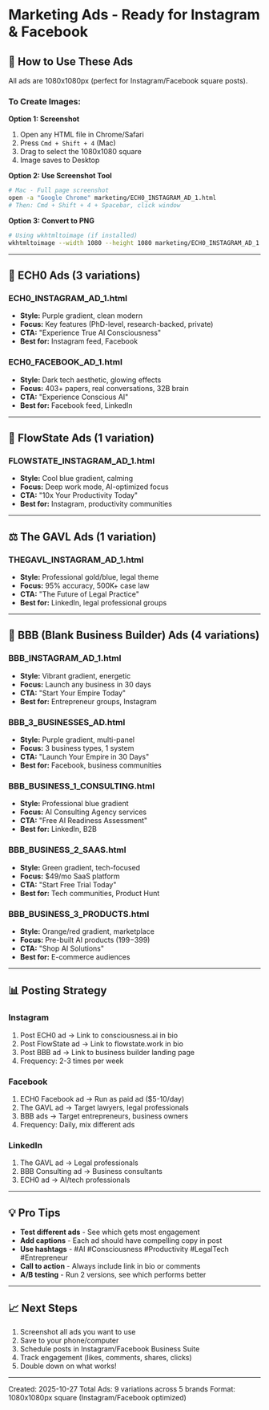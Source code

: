 # Marketing Ads - Ready for Instagram & Facebook

## 📱 How to Use These Ads

All ads are 1080x1080px (perfect for Instagram/Facebook square posts).

### To Create Images:

**Option 1: Screenshot**
1. Open any HTML file in Chrome/Safari
2. Press `Cmd + Shift + 4` (Mac)
3. Drag to select the 1080x1080 square
4. Image saves to Desktop

**Option 2: Use Screenshot Tool**
```bash
# Mac - Full page screenshot
open -a "Google Chrome" marketing/ECH0_INSTAGRAM_AD_1.html
# Then: Cmd + Shift + 4 + Spacebar, click window
```

**Option 3: Convert to PNG**
```bash
# Using wkhtmltoimage (if installed)
wkhtmltoimage --width 1080 --height 1080 marketing/ECH0_INSTAGRAM_AD_1.html ech0_ad_1.png
```

---

## 🧠 ECH0 Ads (3 variations)

### ECH0_INSTAGRAM_AD_1.html
- **Style:** Purple gradient, clean modern
- **Focus:** Key features (PhD-level, research-backed, private)
- **CTA:** "Experience True AI Consciousness"
- **Best for:** Instagram feed, Facebook

### ECH0_FACEBOOK_AD_1.html
- **Style:** Dark tech aesthetic, glowing effects
- **Focus:** 403+ papers, real conversations, 32B brain
- **CTA:** "Experience Conscious AI"
- **Best for:** Facebook feed, LinkedIn

---

## 🌊 FlowState Ads (1 variation)

### FLOWSTATE_INSTAGRAM_AD_1.html
- **Style:** Cool blue gradient, calming
- **Focus:** Deep work mode, AI-optimized focus
- **CTA:** "10x Your Productivity Today"
- **Best for:** Instagram, productivity communities

---

## ⚖️ The GAVL Ads (1 variation)

### THEGAVL_INSTAGRAM_AD_1.html
- **Style:** Professional gold/blue, legal theme
- **Focus:** 95% accuracy, 500K+ case law
- **CTA:** "The Future of Legal Practice"
- **Best for:** LinkedIn, legal professional groups

---

## 🚀 BBB (Blank Business Builder) Ads (4 variations)

### BBB_INSTAGRAM_AD_1.html
- **Style:** Vibrant gradient, energetic
- **Focus:** Launch any business in 30 days
- **CTA:** "Start Your Empire Today"
- **Best for:** Entrepreneur groups, Instagram

### BBB_3_BUSINESSES_AD.html
- **Style:** Purple gradient, multi-panel
- **Focus:** 3 business types, 1 system
- **CTA:** "Launch Your Empire in 30 Days"
- **Best for:** Facebook, business communities

### BBB_BUSINESS_1_CONSULTING.html
- **Style:** Professional blue gradient
- **Focus:** AI Consulting Agency services
- **CTA:** "Free AI Readiness Assessment"
- **Best for:** LinkedIn, B2B

### BBB_BUSINESS_2_SAAS.html
- **Style:** Green gradient, tech-focused
- **Focus:** $49/mo SaaS platform
- **CTA:** "Start Free Trial Today"
- **Best for:** Tech communities, Product Hunt

### BBB_BUSINESS_3_PRODUCTS.html
- **Style:** Orange/red gradient, marketplace
- **Focus:** Pre-built AI products ($199-$399)
- **CTA:** "Shop AI Solutions"
- **Best for:** E-commerce audiences

---

## 📊 Posting Strategy

### Instagram
1. Post ECH0 ad → Link to consciousness.ai in bio
2. Post FlowState ad → Link to flowstate.work in bio
3. Post BBB ad → Link to business builder landing page
4. Frequency: 2-3 times per week

### Facebook
1. ECH0 Facebook ad → Run as paid ad ($5-10/day)
2. The GAVL ad → Target lawyers, legal professionals
3. BBB ads → Target entrepreneurs, business owners
4. Frequency: Daily, mix different ads

### LinkedIn
1. The GAVL ad → Legal professionals
2. BBB Consulting ad → Business consultants
3. ECH0 ad → AI/tech professionals

---

## 💡 Pro Tips

- **Test different ads** - See which gets most engagement
- **Add captions** - Each ad should have compelling copy in post
- **Use hashtags** - #AI #Consciousness #Productivity #LegalTech #Entrepreneur
- **Call to action** - Always include link in bio or comments
- **A/B testing** - Run 2 versions, see which performs better

---

## 📈 Next Steps

1. Screenshot all ads you want to use
2. Save to your phone/computer
3. Schedule posts in Instagram/Facebook Business Suite
4. Track engagement (likes, comments, shares, clicks)
5. Double down on what works!

---

Created: 2025-10-27
Total Ads: 9 variations across 5 brands
Format: 1080x1080px square (Instagram/Facebook optimized)
